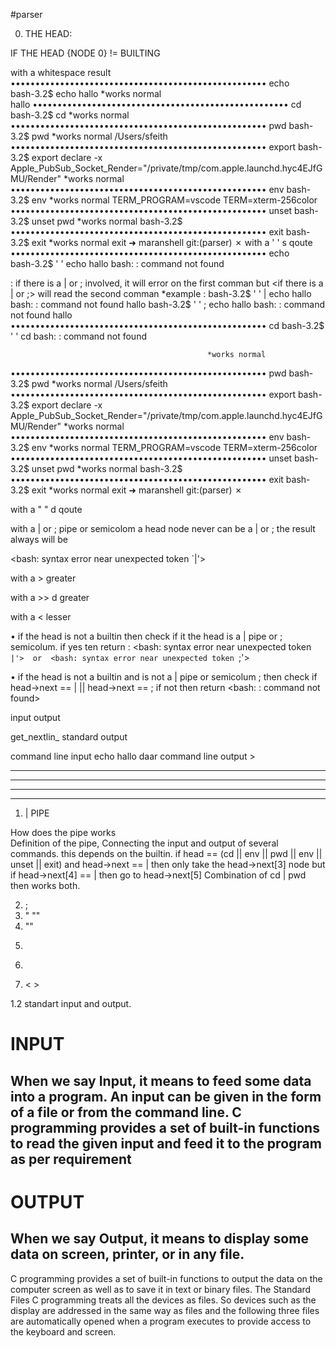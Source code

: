 #parser


0. THE HEAD:

IF THE HEAD {NODE 0} != BUILTING


with a      		whitespace					result
•••••••••••••••••••••••••••••••••••••••••••••••••••• echo	
bash-3.2$         echo hallo																		*works normal			
hallo
•••••••••••••••••••••••••••••••••••••••••••••••••••• cd
bash-3.2$         cd																				*works normal
•••••••••••••••••••••••••••••••••••••••••••••••••••• pwd
bash-3.2$                pwd																		*works normal
/Users/sfeith
•••••••••••••••••••••••••••••••••••••••••••••••••••• export
bash-3.2$                export
declare -x Apple_PubSub_Socket_Render="/private/tmp/com.apple.launchd.hyc4EJfGMU/Render"			*works normal
•••••••••••••••••••••••••••••••••••••••••••••••••••• env
bash-3.2$ env																						*works normal
TERM_PROGRAM=vscode
TERM=xterm-256color
•••••••••••••••••••••••••••••••••••••••••••••••••••• unset
bash-3.2$ unset pwd																					*works normal
bash-3.2$ 
•••••••••••••••••••••••••••••••••••••••••••••••••••• exit
bash-3.2$          exit																				*works normal
exit
➜  maranshell git:(parser) ✗ 
with a ' '  		s qoute
•••••••••••••••••••••••••••••••••••••••••••••••••••• echo	
bash-3.2$ ' ' echo hallo																			<command not found>
bash:  : command not found

<note> 		: if there is a | or ;  involved, it will error on the first comman but 				<if there is a | or ;>
will read the second comman
*example 	: 
bash-3.2$ ' ' | echo hallo
bash:  : command not found
hallo
bash-3.2$ ' ' ; echo hallo
bash:  : command not found
hallo
•••••••••••••••••••••••••••••••••••••••••••••••••••• cd
bash-3.2$ ' ' cd																					<command not found>
bash:  : command not found



												*works normal
•••••••••••••••••••••••••••••••••••••••••••••••••••• pwd
bash-3.2$                pwd																		*works normal
/Users/sfeith
•••••••••••••••••••••••••••••••••••••••••••••••••••• export
bash-3.2$                export
declare -x Apple_PubSub_Socket_Render="/private/tmp/com.apple.launchd.hyc4EJfGMU/Render"			*works normal
•••••••••••••••••••••••••••••••••••••••••••••••••••• env
bash-3.2$ env																						*works normal
TERM_PROGRAM=vscode
TERM=xterm-256color
•••••••••••••••••••••••••••••••••••••••••••••••••••• unset
bash-3.2$ unset pwd																					*works normal
bash-3.2$ 
•••••••••••••••••••••••••••••••••••••••••••••••••••• exit
bash-3.2$          exit																				*works normal
exit
➜  maranshell git:(parser) ✗ 







with a " "  		d qoute



with a | or ; 		pipe or semicolom
<note> a head node never can be a | or ;
the result always will be 

<bash: syntax error near unexpected token `|'>

with a >  			greater


with a >> d 		greater


with a <    		lesser




<conclusion>

• if the head is not a builtin then check if it the head is a | pipe or ; semicolum. 
if yes 
ten return : <bash: syntax error near unexpected token `|'>  or  <bash: syntax error near unexpected token `;'>

• if the head is not a builtin and is not a | pipe or  semicolum ;
then check if head->next == | ||  head->next == ;
if not then return <bash:   : command not found>




input
output 

get_nextlin_ standard output 

command line input echo hallo daar 
command line output > 



-----------------------------
-----------------------------
-----------------------------
-----------------------------







1. | PIPE 

How does the pipe works  
Definition of the pipe, Connecting the input and output of several commands. this depends on the builtin. 
if head ==  (cd || env || pwd || env || unset || exit) and head->next == | 
then only take the head->next[3] node but if head->next[4] == | then  go to head->next[5]
Combination of  cd | pwd then works both. 




2. ;
3. " ""
4. ""
5. >>
6. >
7. < >


1.2 standart input and output.



<h1> INPUT </h1>
<h2>When we say Input, it means to feed some data into a program. An input can be given in the form of a 
file or from the command line. C programming provides a set of built-in functions to read the given input and feed it to the program as per requirement</h2>

<h1> OUTPUT </h1>
<h2>When we say Output, it means to display some data on screen, printer, or in any file. </h2>


<p>C programming provides a set of built-in functions to output the data on the computer 
screen as well as to save it in text or binary files.
The Standard Files C programming treats all the devices as files. 
So devices such as the display are addressed in the same way as files 
and the following three files are automatically opened when a program executes to provide access to the keyboard and screen.</h2>


